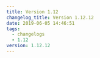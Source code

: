 ```yaml
---
title: Version 1.12
changelog_title: Version 1.12.12
date: 2019-06-05 14:46:51
tags:
  - changelogs
  - 1.12
version: 1.12.12
---
```


<script src="https://gist.github.com/spinnaker-release/4a562df907add15f5188eb905fd1ed17.js"/>
